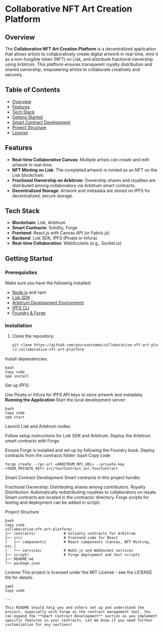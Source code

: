 # Collaborative NFT Art Creation Platform

## Overview
The **Collaborative NFT Art Creation Platform** is a decentralized application that allows artists to collaboratively create digital artwork in real-time, mint it as a non-fungible token (NFT) on Lisk, and distribute fractional ownership using Arbitrum. This platform ensures transparent royalty distribution and shared ownership, empowering artists to collaborate creatively and securely.

## Table of Contents
- [Overview](#overview)
- [Features](#features)
- [Tech Stack](#tech-stack)
- [Getting Started](#getting-started)
- [Smart Contract Development](#smart-contract-development)
- [Project Structure](#project-structure)
- [License](#license)

## Features
- **Real-time Collaborative Canvas**: Multiple artists can create and edit artwork in real-time.
- **NFT Minting on Lisk**: The completed artwork is minted as an NFT on the Lisk blockchain.
- **Fractional Ownership on Arbitrum**: Ownership shares and royalties are distributed among collaborators via Arbitrum smart contracts.
- **Decentralized Storage**: Artwork and metadata are stored on IPFS for decentralized, secure storage.

## Tech Stack
- **Blockchain**: Lisk, Arbitrum
- **Smart Contracts**: Solidity, Forge
- **Frontend**: React.js with Canvas API (or Fabric.js)
- **Backend**: Lisk SDK, IPFS (Pinata or Infura)
- **Real-time Collaboration**: WebSockets (e.g., Socket.io)

## Getting Started

### Prerequisites
Make sure you have the following installed:
- [Node.js](https://nodejs.org/) and npm
- [Lisk SDK](https://lisk.io/)
- [Arbitrum Development Environment](https://developer.offchainlabs.com/)
- [IPFS CLI](https://docs.ipfs.io/install/)
- [Foundry & Forge](https://book.getfoundry.sh/)

### Installation
1. Clone the repository:
   ```bash
   git clone https://github.com/yourusername/collaborative-nft-art-platform.git
   cd collaborative-nft-art-platform
   ```
Install dependencies:
```
bash
Copy code
npm install
```
Set up IPFS:

Use Pinata or Infura for IPFS API keys to store artwork and metadata.
**Running the Application**
Start the local development server:

```
bash
Copy code
npm start
```
Launch Lisk and Arbitrum nodes:

Follow setup instructions for Lisk SDK and Arbitrum.
Deploy the Arbitrum smart contracts with Forge:

Ensure Forge is installed and set up by following the Foundry book.
Deploy contracts from the contracts folder:
bash
Copy code
```
forge create --rpc-url <ARBITRUM_RPC_URL> --private-key <YOUR_PRIVATE_KEY> src/YourContract.sol:YourContract
```
Smart Contract Development
Smart contracts in this project handle:

Fractional Ownership: Distributing shares among contributors.
Royalty Distribution: Automatically redistributing royalties to collaborators on resale.
Smart contracts are located in the contracts/ directory. Forge scripts for testing and deployment can be added in script/.

Project Structure
```
bash
Copy code
collaborative-nft-art-platform/
├── contracts/             # Solidity contracts for Arbitrum
├── src/                   # Frontend code for React
│   ├── components/        # React components (Canvas, NFT Minting, etc.)
│   └── services/          # Web3.js and WebSocket services
├── script/                # Forge deployment and test scripts
├── README.md
└── package.json
```
License
This project is licensed under the MIT License - see the LICENSE file for details.

```
yaml
Copy code

---

This README should help you and others set up and understand the project, especially with Forge as the contract management tool. You can expand the **Smart Contract Development** section as you implement specific features in your contracts. Let me know if you need further customization for any sections!
```

